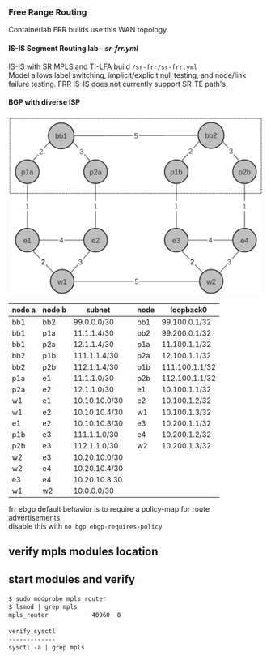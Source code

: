 ### Free Range Routing
Containerlab FRR builds use this WAN  topology.  

#### IS-IS Segment Routing lab  - _sr-frr.yml_
IS-IS with SR MPLS and TI-LFA build `/sr-frr/sr-frr.yml`  
Model allows label switching, implicit/explicit null testing, and node/link failure testing.  FRR IS-IS does not currently support SR-TE path's.    

#### BGP with diverse ISP
![Screenshot](isp-bgp.png)

 | node a | node b | subnet          |   |node  | loopback0        |
 |--------|--------|-----------------|---|------|------------------|
 | bb1    | bb2    |  99.0.0.0/30    |   | bb1  | 99.100.0.1/32    |
 | bb1    | p1a    |  11.1.1.4/30    |   | bb2  | 99.200.0.1/32    |
 | bb1    | p2a    |  12.1.1.4/30    |   | p1a  | 11.100.1.1/32    |
 | bb2    | p1b    |  111.1.1.4/30   |   | p2a  | 12.100.1.1/32    |
 | bb2    | p2b    |  112.1.1.4/30   |   | p1b  | 111.100.1.1/32   |
 | p1a    | e1     |  11.1.1.0/30    |   | p2b  | 112.100.1.1/32   |
 | p2a    | e2     |  12.1.1.0/30    |   | e1   | 10.100.1.1/32    |
 | w1     | e1     |  10.10.10.0/30  |   | e2   | 10.100.1.2/32    |
 | w1     | e2     |  10.10.10.4/30  |   | w1   | 10.100.1.3/32    |
 | e1     | e2     |  10.10.10.8/30  |   | e3   | 10.200.1.1/32    |
 | p1b    | e3     |  111.1.1.0/30   |   | e4   | 10.200.1.2/32    |
 | p2b    | e3     |  112.1.1.0/30   |   | w2   | 10.200.1.3/32    |
 | w2     | e3     |  10.20.10.0/30  |
 | w2     | e4     |  10.20.10.4/30  |
 | e3     | e4     |  10.20.10.8.30  |
 | w1     | w2     |  10.0.0.0/30    |

frr ebgp default behavior is to require a policy-map for route advertisements.  
disable this with `no bgp ebgp-requires-policy`  


verify mpls modules location
----------------------------

start modules and verify
------------------------
```
$ sudo modprobe mpls_router
$ lsmod | grep mpls
mpls_router            40960  0

verify sysctl
-------------
sysctl -a | grep mpls
